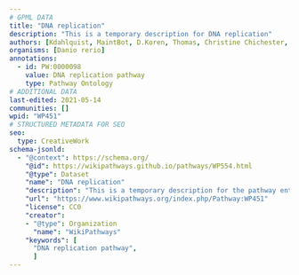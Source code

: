 ```yaml
---
# GPML DATA
title: "DNA replication"
description: "This is a temporary description for DNA replication"
authors: [Kdahlquist, MaintBot, D.Koren, Thomas, Christine Chichester, LWackers, Eweitz]
organisms: [Danio rerio]
annotations:
  - id: PW:0000098
    value: DNA replication pathway
    type: Pathway Ontology
# ADDITIONAL DATA
last-edited: 2021-05-14
communities: []
wpid: "WP451"
# STRUCTURED METADATA FOR SEO
seo:
  type: CreativeWork
schema-jsonld:
  - "@context": https://schema.org/
    "@id": https://wikipathways.github.io/pathways/WP554.html
    "@type": Dataset
    "name": "DNA replication"
    "description": "This is a temporary description for the pathway entitled: DNA replication"
    "url": "https://www.wikipathways.org/index.php/Pathway:WP451"
    "license": CC0
    "creator":
    - "@type": Organization
      "name": "WikiPathways"
    "keywords": [
      "DNA replication pathway",
      ]
---
```

